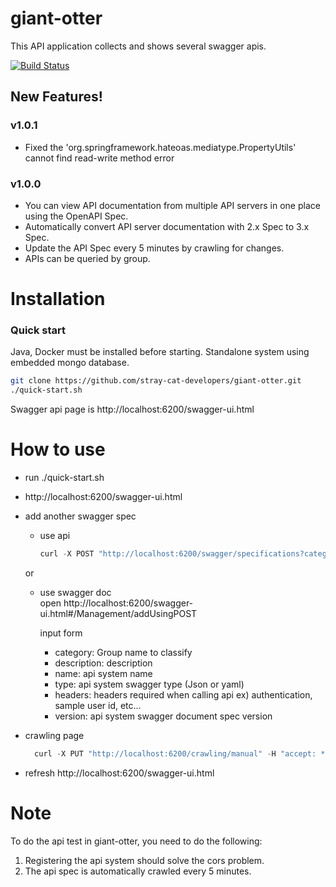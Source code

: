 # giant-otter
This API application collects and shows several swagger apis.

[![Build Status](https://github.com/stray-cat-developers/giant-otter/actions/workflows/gradle.yml/badge.svg)](https://github.com/stray-cat-developers/giant-otter)

## New Features!
### v1.0.1
- Fixed the 'org.springframework.hateoas.mediatype.PropertyUtils' cannot find read-write method error
### v1.0.0
- You can view API documentation from multiple API servers in one place using the OpenAPI Spec.
- Automatically convert API server documentation with 2.x Spec to 3.x Spec.
- Update the API Spec every 5 minutes by crawling for changes.
- APIs can be queried by group.


# Installation
### Quick start
Java, Docker must be installed before starting.
Standalone system using embedded mongo database.

```sh
git clone https://github.com/stray-cat-developers/giant-otter.git
./quick-start.sh
```
Swagger api page is http://localhost:6200/swagger-ui.html

# How to use
*  run ./quick-start.sh
*  http://localhost:6200/swagger-ui.html
*  add another swagger spec         
    * use api
        ```js
        curl -X POST "http://localhost:6200/swagger/specifications?category=PET&description=pet%20store%20sample&name=Pet%20Store&type=JSON&url=https%3A%2F%2Fpetstore.swagger.io%2Fv2%2Fswagger.json&version=2.0" -H "accept: */*"
        ```
    or 
    
    * use swagger doc     
        open http://localhost:6200/swagger-ui.html#/Management/addUsingPOST
    
        input form
        - category:  Group name to classify
        - description: description
        - name: api system name
        - type: api system swagger type (Json or yaml)
        - headers: headers required when calling api ex) authentication, sample user id, etc...
        - version: api system swagger document spec version 
* crawling page 
    ```js
      curl -X PUT "http://localhost:6200/crawling/manual" -H "accept: */*"
    ```
*  refresh http://localhost:6200/swagger-ui.html 
  
  
# Note

To do the api test in giant-otter, you need to do the following:
1. Registering the api system should solve the cors problem.
2. The api spec is automatically crawled every 5 minutes.
  
